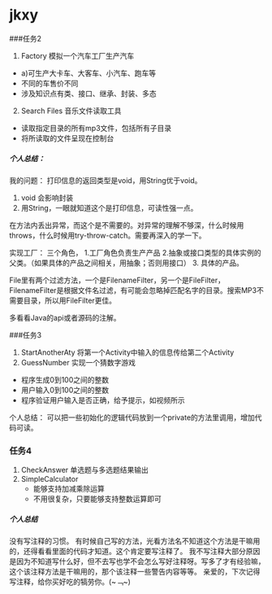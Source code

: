 # jkxy

###任务2
1. Factory 模拟一个汽车工厂生产汽车
  * a)可生产大卡车、大客车、小汽车、跑车等
  * 不同的车售价不同
  * 涉及知识点有类、接口、继承、封装、多态
2. Search Files 音乐文件读取工具
  * 读取指定目录的所有mp3文件，包括所有子目录
  * 将所读取的文件呈现在控制台
 

##### 个人总结：
  我的问题：
  打印信息的返回类型是void，用String优于void。
  1. void 会影响封装 
  2. 用String，一眼就知道这个是打印信息，可读性强一点。

  在方法内丢出异常，而这个是不需要的。对异常的理解不够深，什么时候用throws，什么时候用try-throw-catch。需要再深入的学一下。

  实现工厂：
  三个角色，
  1.工厂角色负责生产产品
  2.抽象或接口类型的具体实例的父类。（如果具体的产品之间相关，用抽象；否则用接口）
  3. 具体的产品。

  File里有两个过滤方法，一个是FilenameFilter，另一个是FileFilter，FilenameFilter是根据文件名过滤，有可能会忽略掉匹配名字的目录。搜索MP3不需要目录，所以用FileFilter更佳。

  多看看Java的api或者源码的注解。

###任务3
1. StartAnotherAty
将第一个Activity中输入的信息传给第二个Activity
2. GuessNumber 实现一个猜数字游戏
  * 程序生成0到100之间的整数
  * 用户输入0到100之间的整数
  * 程序验证用户输入是否正确，给予提示，如视频所示

个人总结：
可以把一些初始化的逻辑代码放到一个private的方法里调用，增加代码可读。


### 任务4
1. CheckAnswer 单选题与多选题结果输出
2. SimpleCalculator
	* 能够支持加减乘除运算
	* 不用很复杂，只要能够支持整数运算即可

##### 个人总结
  没有写注释的习惯。
  有时候自己写的方法，光看方法名不知道这个方法是干嘛用的，还得看看里面的代码才知道。这个肯定要写注释了。
  我不写注释大部分原因是因为不知道写什么好，但不去写也学不会怎么写好注释呀。写多了才有经验嘛，这个该注释方法是干嘛用的，那个该注释一些警告内容等等。
  亲爱的，下次记得写注释，给你买好吃的犒劳你。(~﹁~) 
